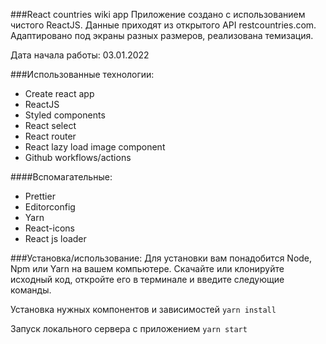 ###React countries wiki app
Приложение создано с использованием чистого ReactJS. Данные приходят из открытого API restcountries.com.
Адаптировано под экраны разных размеров, реализована темизация.

Дата начала работы: 03.01.2022

###Использованные технологии:
- Create react app
- ReactJS
- Styled components
- React select
- React router
- React lazy load image component
- Github workflows/actions

####Вспомагательные:
- Prettier
- Editorconfig
- Yarn
- React-icons
- React js loader

###Установка/использование:
Для установки вам понадобится Node, Npm или Yarn на вашем компьютере.
Скачайте или клонируйте исходный код, откройте его в терминале и введите следующие команды.

Установка нужных компонентов и зависимостей
`yarn install`

Запуск локального сервера с приложением
`yarn start`